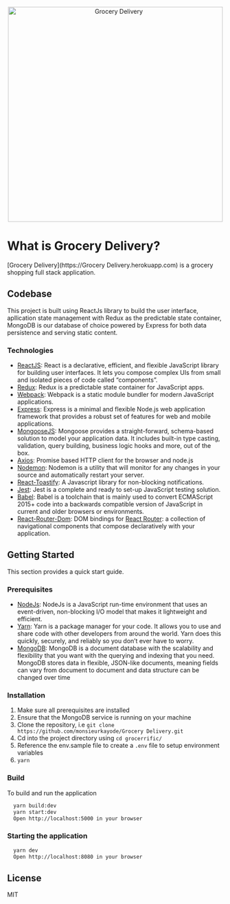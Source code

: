 <div align="center">
  <br/>
  <img
    alt="Grocery Delivery"
    src="https://user-images.githubusercontent.com/26303683/48803712-fdea8700-ed12-11e8-8826-bf0028541148.png"
    width=500px
  />
  <br/>
</div>

# What is Grocery Delivery?
[Grocery Delivery](https://Grocery Delivery.herokuapp.com) is a grocery shopping full stack application.
## Codebase
This project is built using ReactJs library to build the user interface, apllication state management with Redux as the predictable state container, MongoDB is our database of choice powered by Express for both data persistence and serving static content.
### Technologies
* [ReactJS](https://reactjs.org/): React is a declarative, efficient, and flexible JavaScript library for building user interfaces.
It lets you compose complex UIs from small and isolated pieces of code called “components”.
* [Redux](https://redux.js.org/): Redux is a predictable state container for JavaScript apps.
* [Webpack](https://webpack.js.org/): Webpack is a static module bundler for modern JavaScript applications.
* [Express](https://expressjs.com/): Express is a minimal and flexible Node.js web application framework that provides a robust set of features for web and mobile applications.
* [MongooseJS](https://mongoosejs.com/): Mongoose provides a straight-forward, schema-based solution to model your application data. It includes built-in type casting, validation, query building, business logic hooks and more, out of the box.
* [Axios](https://github.com/axios/axios): Promise based HTTP client for the browser and node.js
* [Nodemon](https://nodemon.io/): Nodemon is a utility that will monitor for any changes in your source and automatically restart your server.
* [React-Toastify](https://fkhadra.github.io/react-toastify/): A Javascript library for non-blocking notifications.
* [Jest](https://jestjs.io/): Jest is a complete and ready to set-up JavaScript testing solution.
* [Babel](https://babeljs.io/): Babel is a toolchain that is mainly used to convert ECMAScript 2015+ code into a backwards compatible version of JavaScript in current and older browsers or environments.
* [React-Router-Dom](): DOM bindings for [React Router](https://reacttraining.com/react-router/): a collection of navigational components that compose declaratively with your application.

## Getting Started
This section provides a quick start guide.
### Prerequisites
* [NodeJs](https://nodejs.org/): NodeJs is a JavaScript run-time environment that uses an event-driven, 
non-blocking I/O model that makes it lightweight and efficient.
* [Yarn](https://yarnpkg.com/): Yarn is a package manager for your code. It allows you to use and share code with 
other developers from around the world. Yarn does this quickly, securely, and reliably so you don’t ever have to worry.
* [MongoDB](https://www.mongodb.com): MongoDB is a document database with the scalability and flexibility that you want with the querying and indexing that you need. MongoDB stores data in flexible, JSON-like documents, meaning fields can vary from document to document and data structure can be changed over time
### Installation
1. Make sure all prerequisites are installed
2. Ensure that the MongoDB service is running on your machine
3. Clone the repository, i.e `git clone https://github.com/monsieurkayode/Grocery Delivery.git`
4. Cd into the project directory using `cd grocerrific/`
5. Reference the env.sample file to create a `.env` file to setup environment variables
6. `yarn`
### Build
To build and run the application
```bash
  yarn build:dev
  yarn start:dev
  Open http://localhost:5000 in your browser
```
### Starting the application
```bash
  yarn dev
  Open http://localhost:8080 in your browser
```
## License
MIT
